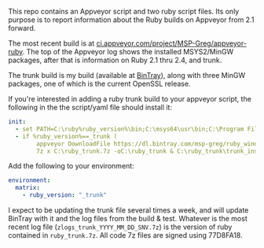 This repo contains an Appveyor script and two ruby script files.  Its only purpose is to report information about the Ruby builds on Appveyor from 2.1 forward.

The most recent build is at [ci.appveyor.com/project/MSP-Greg/appveyor-ruby](https://ci.appveyor.com/project/MSP-Greg/appveyor-ruby).  The top of the Appveyor log shows the installed MSYS2/MinGW packages, after that is information on Ruby 2.1 thru 2.4, and trunk.

The trunk build is my build (available at [BinTray](https://dl.bintray.com/msp-greg/ruby_windows/)), along with three MinGW packages, one of which is the current OpenSSL release.

If you're interested in adding a ruby trunk build to your appveyor script, the following in the the script/yaml file should install it:

```yaml
init:
  - set PATH=C:\ruby%ruby_version%\bin;C:\msys64\usr\bin;C:\Program Files\7-Zip;C:\Program Files\AppVeyor\BuildAgent;C:\Program Files\Git\cmd;C:\Windows\system32
  - if %ruby_version%==_trunk (
        appveyor DownloadFile https://dl.bintray.com/msp-greg/ruby_windows/ruby_trunk.7z -FileName C:\ruby_trunk.7z &
        7z x C:\ruby_trunk.7z -oC:\ruby_trunk & C:\ruby_trunk\trunk_install.cmd )
```

Add the following to your environment:

```yaml
environment:
  matrix:
    - ruby_version: "_trunk"
```

I expect to be updating the trunk file several times a week, and will update BinTray with it and the log files from the build & test.  Whatever is the most recent log file (`zlogs_trunk_YYYY_MM_DD_SNV.7z`) is the version of ruby contained in `ruby_trunk.7z`.  All code 7z files are signed using 77D8FA18.
